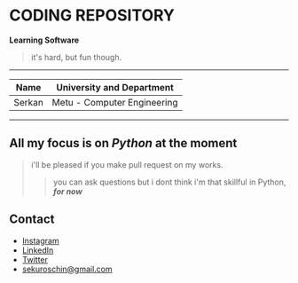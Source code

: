 # CODING REPOSITORY

**Learning Software**
>it's hard, but fun though.

---

|  Name  |  University and Department  |
|-|-|
|Serkan|Metu - Computer Engineering|

---

All my focus is on ***Python*** at the moment
---------------
>i'll be pleased if you make pull request on my works.
>
>
>> you can ask questions but i dont think i'm that skillful in Python, ***for now***



Contact
---------------
+ [Instagram](https://www.instagram.com/serkan.erts)
+ [LinkedIn](https://www.linkedin.com/in/buboylesusoyle/)
+ [Twitter](https://twitter.com/kuroschin)
+ sekuroschin@gmail.com


